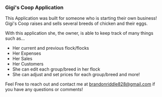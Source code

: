 ### Gigi's Coop Application

This Application was built for someone who is starting their own business!
Gigi's Coop raises and sells several breeds of chicken and their eggs.

With this application she, the owner, is able to keep track of many things such as...

- Her current and previous flock/flocks
- Her Expenses
- Her Sales
- Her Customers
- She can edit each group/breed in her flock
- She can adjust and set prices for each group/breed and more!

Feel Free to reach out and contact me at brandonriddle828@gmail.com
if you have any questions or comments!

